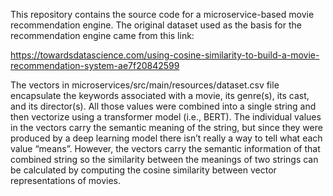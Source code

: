 This repository contains the source code for a microservice-based
movie recommendation engine.  The original dataset used as the basis
for the recommendation engine came from this link:

https://towardsdatascience.com/using-cosine-similarity-to-build-a-movie-recommendation-system-ae7f20842599
 
The vectors in microservices/src/main/resources/dataset.csv file
encapsulate the keywords associated with a movie, its genre(s), its
cast, and its director(s). All those values were combined into a
single string and then vectorize using a transformer model (i.e.,
BERT). The individual values in the vectors carry the semantic meaning
of the string, but since they were produced by a deep learning model
there isn’t really a way to tell what each value “means”. However, the
vectors carry the semantic information of that combined string so the
similarity between the meanings of two strings can be calculated by
computing the cosine similarity between vector representations of
movies.
 
